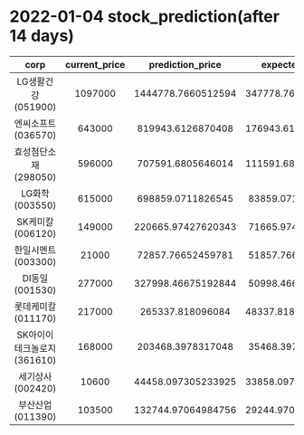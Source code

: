 # 2022-01-04 stock_prediction(after 14 days)

|   corp   |   current_price   |   prediction_price   |   expected_profit   |
|:--------:|:-----------------:|:--------------------:|:-------------------:|
|LG생활건강(051900)|1097000|1444778.7660512594|347778.76605125936|
|엔씨소프트(036570)|643000|819943.6126870408|176943.61268704082|
|효성첨단소재(298050)|596000|707591.6805646014|111591.68056460144|
|LG화학(003550)|615000|698859.0711826545|83859.07118265447|
|SK케미칼(006120)|149000|220665.97427620343|71665.97427620343|
|한일시멘트(003300)|21000|72857.76652459781|51857.76652459781|
|DI동일(001530)|277000|327998.46675192844|50998.46675192844|
|롯데케미칼(011170)|217000|265337.818096084|48337.818096083996|
|SK아이이테크놀로지(361610)|168000|203468.3978317048|35468.39783170479|
|세기상사(002420)|10600|44458.097305233925|33858.097305233925|
|부산산업(011390)|103500|132744.97064984756|29244.970649847557|
